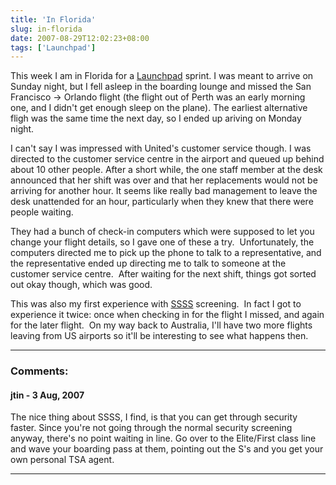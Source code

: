 ```yaml
---
title: 'In Florida'
slug: in-florida
date: 2007-08-29T12:02:23+08:00
tags: ['Launchpad']
---
```


This week I am in Florida for a [Launchpad](https://launchpad.net/)
sprint. I was meant to arrive on Sunday night, but I fell asleep in the
boarding lounge and missed the San Francisco → Orlando flight (the
flight out of Perth was an early morning one, and I didn\'t get enough
sleep on the plane). The earliest alternative fligh was the same time
the next day, so I ended up ariving on Monday night.

I can\'t say I was impressed with United\'s customer service though. I
was directed to the customer service centre in the airport and queued up
behind about 10 other people. After a short while, the one staff member
at the desk announced that her shift was over and that her replacements
would not be arriving for another hour. It seems like really bad
management to leave the desk unattended for an hour, particularly when
they knew that there were people waiting.

They had a bunch of check-in computers which were supposed to let you
change your flight details, so I gave one of these a try. 
Unfortunately, the computers directed me to pick up the phone to talk to
a representative, and the representative ended up directing me to talk
to someone at the customer service centre.  After waiting for the next
shift, things got sorted out okay though, which was good.

This was also my first experience with
[SSSS](http://en.wikipedia.org/wiki/Secondary_Security_Screening_Selection)
screening.  In fact I got to experience it twice: once when checking in
for the flight I missed, and again for the later flight.  On my way back
to Australia, I\'ll have two more flights leaving from US airports so
it\'ll be interesting to see what happens then.

---
### Comments:
#### jtin - <time datetime="2007-08-29 14:03:21">3 Aug, 2007</time>

The nice thing about SSSS, I find, is that you can get through security
faster. Since you\'re not going through the normal security screening
anyway, there\'s no point waiting in line. Go over to the Elite/First
class line and wave your boarding pass at them, pointing out the S\'s
and you get your own personal TSA agent.

---
